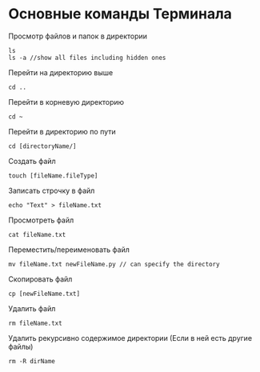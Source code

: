 # Основные команды Терминала
Просмотр файлов и папок в директории
~~~
ls
ls -a //show all files including hidden ones
~~~
Перейти на директорию выше
~~~
cd ..
~~~
Перейти в корневую директорию
~~~
cd ~
~~~
Перейти в директорию по пути
~~~
cd [directoryName/]
~~~
Создать файл
~~~
touch [fileName.fileType]
~~~
Записать строчку в файл
~~~
echo "Text" > fileName.txt
~~~
Просмотреть файл
~~~
cat fileName.txt
~~~
Переместить/переименовать файл
~~~
mv fileName.txt newFileName.py // can specify the directory
~~~
Скопировать файл
~~~
cp [newFileName.txt]
~~~
Удалить файл
~~~
rm fileName.txt
~~~
Удалить рекурсивно содержимое директории (Если в ней есть другие файлы)
~~~
rm -R dirName
~~~